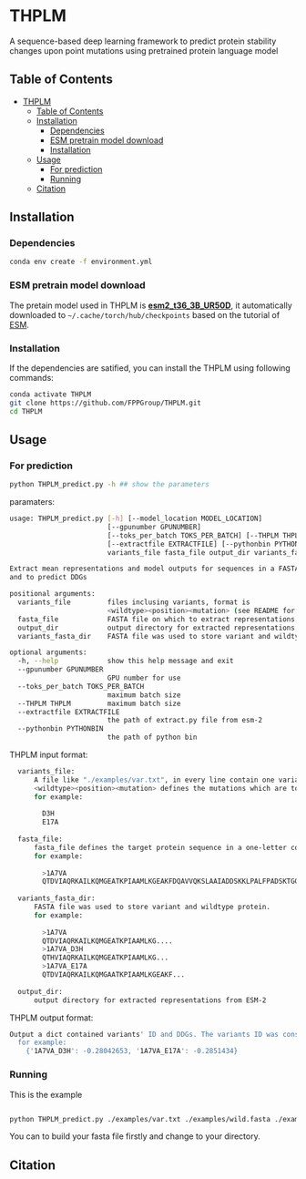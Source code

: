 # THPLM
A sequence-based deep learning framework to predict protein stability changes upon point mutations using pretrained protein language model

## Table of Contents

- [THPLM](#thplm)
  - [Table of Contents](#table-of-contents)
  - [Installation](#installation)
    - [Dependencies](#dependencies)
    - [ESM pretrain model download](#ESM-pretrain-model-download)
    - [Installation](#Installation)
  - [Usage](#usage)
    - [For prediction](#for-prediction)
    - [Running](#Running)
  - [Citation](#citation)

## Installation

### Dependencies

```bash
conda env create -f environment.yml
```
### ESM pretrain model download

The pretain model used in THPLM is [**esm2_t36_3B_UR50D**](https://dl.fbaipublicfiles.com/fair-esm/models/esm2_t36_3B_UR50), it automatically downloaded to `~/.cache/torch/hub/checkpoints` based on the tutorial of [ESM](https://github.com/facebookresearch/esm).

### Installation

If the dependencies are satified, you can install the THPLM using following commands:

```bash
conda activate THPLM
git clone https://github.com/FPPGroup/THPLM.git
cd THPLM
```

## Usage

### For prediction

```bash
python THPLM_predict.py -h ## show the parameters
```
paramaters:

```bash
usage: THPLM_predict.py [-h] [--model_location MODEL_LOCATION]
                        [--gpunumber GPUNUMBER]
                        [--toks_per_batch TOKS_PER_BATCH] [--THPLM THPLM]
                        [--extractfile EXTRACTFILE] [--pythonbin PYTHONBIN]
                        variants_file fasta_file output_dir variants_fasta_dir

Extract mean representations and model outputs for sequences in a FASTA file
and to predict DDGs

positional arguments:
  variants_file         files inclusing variants, format is
                        <wildtype><position><mutation> (see README for models)
  fasta_file            FASTA file on which to extract representations
  output_dir            output directory for extracted representations
  variants_fasta_dir    FASTA file was used to store variant and wildtype protein

optional arguments:
  -h, --help            show this help message and exit
  --gpunumber GPUNUMBER
                        GPU number for use
  --toks_per_batch TOKS_PER_BATCH
                        maximum batch size
  --THPLM THPLM         maximum batch size
  --extractfile EXTRACTFILE
                        the path of extract.py file from esm-2
  --pythonbin PYTHONBIN
                        the path of python bin
```

THPLM input format:
```bash
  variants_file:
      A file like "./examples/var.txt", in every line contain one variant formated by <wildtype><position><mutation>. 
      <wildtype><position><mutation> defines the mutations which are to be predicted for the protein sequence, which stands for wild-type amino acid, mutation position in sequence, and mutated amino acid.
      for example:
    
        D3H
        E17A
  
  fasta_file:
      fasta_file defines the target protein sequence in a one-letter code, containing sequence ID and sequence. It is better to use Uniprot ID or PDB ID added chain ID for the ID.
      for example:
      
        >1A7VA
        QTDVIAQRKAILKQMGEATKPIAAMLKGEAKFDQAVVQKSLAAIADDSKKLPALFPADSKTGGDTAALPKIWEDKAKFDDLFAKLAAAATAAQGTIKDEASLKANIGGVLGNCKSCHDDFRAKKS
  
  variants_fasta_dir:
      FASTA file was used to store variant and wildtype protein.
      for example:
      
        >1A7VA
        QTDVIAQRKAILKQMGEATKPIAAMLKG....
        >1A7VA_D3H
        QTHVIAQRKAILKQMGEATKPIAAMLKG...
        >1A7VA_E17A
        QTDVIAQRKAILKQMGAATKPIAAMLKGEAKF...
            
  output_dir:
      output directory for extracted representations from ESM-2
```
THPLM output format:

```bash
Output a dict contained variants' ID and DDGs. The variants ID was constructed by sequence ID from "fasta_file" and variants <wildtype><position><mutation>.
  for example:
    {'1A7VA_D3H': -0.28042653, '1A7VA_E17A': -0.2851434}
```
### Running

This is the example

```bash

python THPLM_predict.py ./examples/var.txt ./examples/wild.fasta ./examples/esm3Bout/ ./examples/varlist.fasta --gpunumber 0 --extractfile ./esmscripts/extract.py

```
You can to build your fasta file firstly and change to your directory.

## Citation


